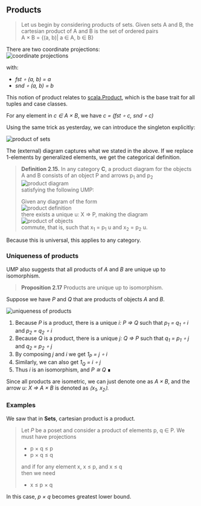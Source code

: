   [product]: http://www.scala-lang.org/api/2.10.3/index.html#scala.Product

## Products

> Let us begin by considering products of sets. Given sets A and B, the cartesian product of A and B is the set of ordered pairs<br>
> A × B = {(a, b)| a ∈ A, b ∈ B}

There are two coordinate projections:<br>
![coordinate projections](files/day20-b-coordinate-projections.png)

with:

- *fst ∘ (a, b) = a*
- *snd ∘ (a, b) = b*

This notion of product relates to [scala.Product][product], which is the base trait for all tuples and case classes.

For any element in *c ∈ A × B*, we have *c = (fst ∘ c, snd ∘ c)*

Using the same trick as yesterday, we can introduce the singleton explicitly:

![product of sets](files/day20-c-product-of-sets.png)

The (external) diagram captures what we stated in the above. If we replace 1-elements by generalized elements, we get the categorical definition.

> **Definition 2.15.** In any category **C**, a product diagram for the objects A and B consists of an object P and arrows p<sub>1</sub> and p<sub>2</sub><br>
> ![product diagram](files/day20-g-product-diagram.png)<br>
> satisfying the following UMP:
> 
> Given any diagram of the form<br>
> ![product definition](files/day20-h-product-definition.png)<br>
> there exists a unique u: X => P, making the diagram<br>
> ![product of objects](files/day20-d-product-of-objects.png)<br>
> commute, that is, such that x<sub>1</sub> = p<sub>1</sub> u and x<sub>2</sub> = p<sub>2</sub> u.

Because this is universal, this applies to any category.

### Uniqueness of products

UMP also suggests that all products of *A* and *B* are unique up to isomorphism.

> **Proposition 2.17** Products are unique up to isomorphism.

Suppose we have *P* and *Q* that are products of objects *A* and *B*.

![uniqueness of products](files/day20-i-uniqueness-of-products.png)

1. Because *P* is a product, there is a unique *i: P => Q* such that *p<sub>1</sub> = q<sub>1</sub> ∘ i* and *p<sub>2</sub> = q<sub>2</sub> ∘ i*
2. Because *Q* is a product, there is a unique *j: Q => P* such that *q<sub>1</sub> = p<sub>1</sub> ∘ j* and *q<sub>2</sub> = p<sub>2</sub> ∘ j*
3. By composing *j* and *i* we get *1<sub>P</sub> = j ∘ i*
4. Similarly, we can also get *1<sub>Q</sub> = i ∘ j*
5. Thus *i* is an isomorphism, and *P ≅ Q* ∎

Since all products are isometric, we can just denote one as *A × B*, and the arrow *u: X => A × B* is denoted as *⟨x<sub>1</sub>, x<sub>2</sub>⟩*.

### Examples

We saw that in **Sets**, cartesian product is a product.

> Let *P* be a poset and consider a product of elements p, q ∈ P. We must have projections
> 
> - p × q ≤ p
> - p × q ≤ q
>
> and if for any element x, x ≤ p, and x ≤ q<br>
> then we need
>
> - x ≤ p × q

In this case, *p × q* becomes greatest lower bound.
